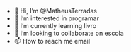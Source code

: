 - 👋 Hi, I’m @MatheusTerradas
- 👀 I’m interested in programar
- 🌱 I’m currently learning livro
- 💞️ I’m looking to collaborate on escola
- 📫 How to reach me email

<!---
MatheusTerradas/MatheusTerradas is a ✨ special ✨ repository because its `README.md` (this file) appears on your GitHub profile.
You can click the Preview link to take a look at your changes.
--->
